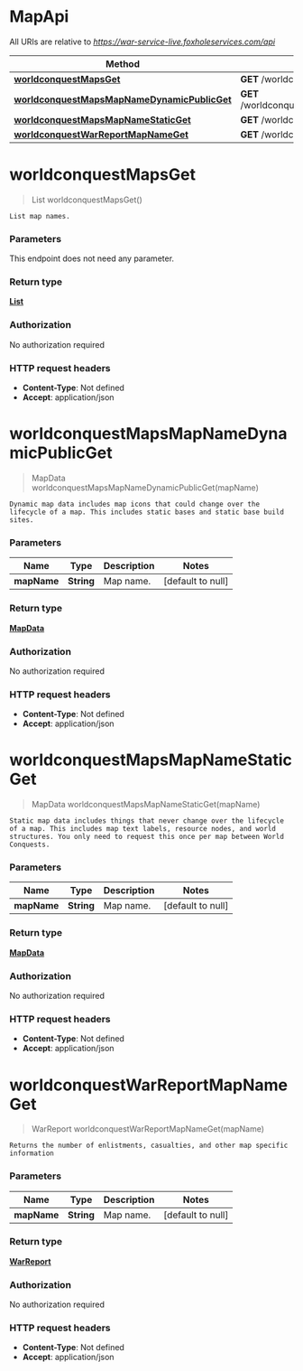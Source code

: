 # MapApi

All URIs are relative to *https://war-service-live.foxholeservices.com/api*

Method | HTTP request | Description
------------- | ------------- | -------------
[**worldconquestMapsGet**](MapApi.md#worldconquestMapsGet) | **GET** /worldconquest/maps | 
[**worldconquestMapsMapNameDynamicPublicGet**](MapApi.md#worldconquestMapsMapNameDynamicPublicGet) | **GET** /worldconquest/maps/{mapName}/dynamic/public | 
[**worldconquestMapsMapNameStaticGet**](MapApi.md#worldconquestMapsMapNameStaticGet) | **GET** /worldconquest/maps/{mapName}/static | 
[**worldconquestWarReportMapNameGet**](MapApi.md#worldconquestWarReportMapNameGet) | **GET** /worldconquest/warReport/{mapName} | 


<a name="worldconquestMapsGet"></a>
# **worldconquestMapsGet**
> List worldconquestMapsGet()



    List map names.

### Parameters
This endpoint does not need any parameter.

### Return type

[**List**](../Models/string.md)

### Authorization

No authorization required

### HTTP request headers

- **Content-Type**: Not defined
- **Accept**: application/json

<a name="worldconquestMapsMapNameDynamicPublicGet"></a>
# **worldconquestMapsMapNameDynamicPublicGet**
> MapData worldconquestMapsMapNameDynamicPublicGet(mapName)



    Dynamic map data includes map icons that could change over the lifecycle of a map. This includes static bases and static base build sites.

### Parameters

Name | Type | Description  | Notes
------------- | ------------- | ------------- | -------------
 **mapName** | **String**| Map name. | [default to null]

### Return type

[**MapData**](../Models/MapData.md)

### Authorization

No authorization required

### HTTP request headers

- **Content-Type**: Not defined
- **Accept**: application/json

<a name="worldconquestMapsMapNameStaticGet"></a>
# **worldconquestMapsMapNameStaticGet**
> MapData worldconquestMapsMapNameStaticGet(mapName)



    Static map data includes things that never change over the lifecycle of a map. This includes map text labels, resource nodes, and world structures. You only need to request this once per map between World Conquests.

### Parameters

Name | Type | Description  | Notes
------------- | ------------- | ------------- | -------------
 **mapName** | **String**| Map name. | [default to null]

### Return type

[**MapData**](../Models/MapData.md)

### Authorization

No authorization required

### HTTP request headers

- **Content-Type**: Not defined
- **Accept**: application/json

<a name="worldconquestWarReportMapNameGet"></a>
# **worldconquestWarReportMapNameGet**
> WarReport worldconquestWarReportMapNameGet(mapName)



    Returns the number of enlistments, casualties, and other map specific information

### Parameters

Name | Type | Description  | Notes
------------- | ------------- | ------------- | -------------
 **mapName** | **String**| Map name. | [default to null]

### Return type

[**WarReport**](../Models/WarReport.md)

### Authorization

No authorization required

### HTTP request headers

- **Content-Type**: Not defined
- **Accept**: application/json

